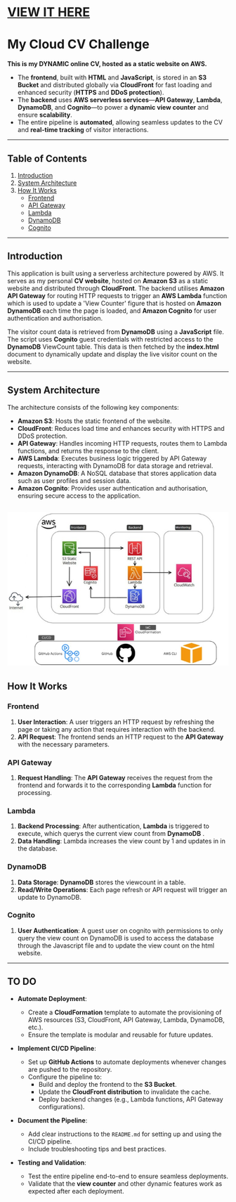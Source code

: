 [**<h1>VIEW IT HERE</h1>**](https://alisamalkhalil.online)

# My Cloud CV Challenge

**This is my DYNAMIC online CV, hosted as a static website on AWS.**  

- The **frontend**, built with **HTML** and **JavaScript**, is stored in an **S3 Bucket** and distributed globally via **CloudFront** for fast loading and enhanced security (**HTTPS** and **DDoS protection**).  
- The **backend** uses **AWS serverless services**—**API Gateway**, **Lambda**, **DynamoDB**, and **Cognito**—to power a **dynamic view counter** and ensure **scalability**.  
- The entire pipeline is **automated**, allowing seamless updates to the CV and **real-time tracking** of visitor interactions.

---

## Table of Contents

1. [Introduction](#introduction)
2. [System Architecture](#system-architecture)
3. [How It Works](#how-it-works)
   - [Frontend](#frontend)
   - [API Gateway](#api-gateway)
   - [Lambda](#lambda)
   - [DynamoDB](#dynamodb)
   - [Cognito](#cognito)

---

## Introduction

This application is built using a serverless architecture powered by AWS. It serves as my personal **CV website**, hosted on **Amazon S3** as a static website and distributed through **CloudFront**. The backend utilises **Amazon API Gateway** for routing HTTP requests to trigger an **AWS Lambda** function which is used to update a 'View Counter' figure that is hosted on **Amazon DynamoDB** each time the page is loaded, and **Amazon Cognito** for user authentication and authorisation.

The visitor count data is retrieved from **DynamoDB** using a **JavaScript** file. The script uses **Cognito** guest credentials with restricted access to the **DynamoDB** ViewCount table. This data is then fetched by the **index.html** document to dynamically update and display the live visitor count on the website.

---

## System Architecture

The architecture consists of the following key components:

- **Amazon S3**: Hosts the static frontend of the website.
- **CloudFront**: Reduces load time and enhances security with HTTPS and DDoS protection.
- **API Gateway**: Handles incoming HTTP requests, routes them to Lambda functions, and returns the response to the client.
- **AWS Lambda**: Executes business logic triggered by API Gateway requests, interacting with DynamoDB for data storage and retrieval.
- **Amazon DynamoDB**: A NoSQL database that stores application data such as user profiles and session data.
- **Amazon Cognito**: Provides user authentication and authorisation, ensuring secure access to the application.

![Alt text](./images/architecture.jpg)
---

## How It Works

### Frontend

1. **User Interaction**: A user triggers an HTTP request by refreshing the page or taking any action that requires interaction with the backend.
2. **API Request**: The frontend sends an HTTP request to the **API Gateway** with the necessary parameters.

### API Gateway

1. **Request Handling**: The **API Gateway** receives the request from the frontend and forwards it to the corresponding **Lambda** function for processing.


### Lambda

1. **Backend Processing**: After authentication, **Lambda** is triggered to execute, which querys the current view count from **DynamoDB** .
2. **Data Handling**: Lambda increases the view count by 1 and updates in in the database.

### DynamoDB

1. **Data Storage**: **DynamoDB** stores the viewcount in a table.
2. **Read/Write Operations**: Each page refresh or API request will trigger an update to DynamoDB.

### Cognito

1. **User Authentication**: A guest user on cognito with permissions to only query the view count on DynamoDB is used to access the database through the Javascript file and to update the view count on the html website.
---


## TO DO

- **Automate Deployment**:  
  - Create a **CloudFormation** template to automate the provisioning of AWS resources (S3, CloudFront, API Gateway, Lambda, DynamoDB, etc.).  
  - Ensure the template is modular and reusable for future updates.

- **Implement CI/CD Pipeline**:  
  - Set up **GitHub Actions** to automate deployments whenever changes are pushed to the repository.  
  - Configure the pipeline to:  
    - Build and deploy the frontend to the **S3 Bucket**.  
    - Update the **CloudFront distribution** to invalidate the cache.  
    - Deploy backend changes (e.g., Lambda functions, API Gateway configurations).  

- **Document the Pipeline**:  
  - Add clear instructions to the `README.md` for setting up and using the CI/CD pipeline.  
  - Include troubleshooting tips and best practices.

- **Testing and Validation**:  
  - Test the entire pipeline end-to-end to ensure seamless deployments.  
  - Validate that the **view counter** and other dynamic features work as expected after each deployment.